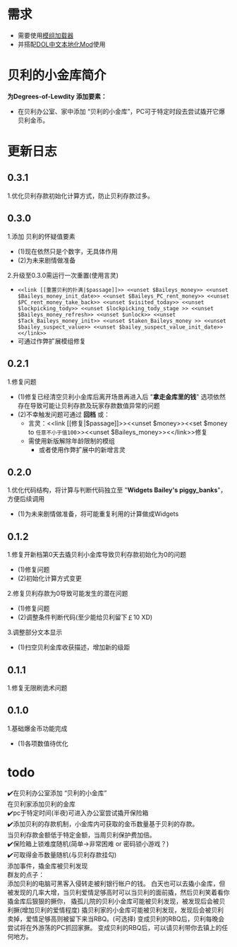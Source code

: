 # 需求  
- 需要使用[模组加载器](https://github.com/Lyoko-Jeremie/DoLModLoaderBuild/releases)
- 并搭配[DOL中文本地化Mod](https://github.com/NumberSir/DoL-I18n-Build/releases)使用

# 贝利的小金库简介  
**为Degrees-of-Lewdity 添加要素：**  
* 在贝利办公室、家中添加 “贝利的小金库”，PC可于特定时段去尝试撬开它爆贝利金币。

# 更新日志  

## 0.3.1
1.优化贝利存款初始化计算方式，防止贝利存款过多。

## 0.3.0  
1.添加 贝利的怀疑值要素
* (1)现在依然只是个数字，无具体作用  
* (2)为未来剧情做准备  

2.升级至0.3.0需运行一次重置(使用言灵)  
* `<<link [[重置贝利的扑满|$passage]]>>
<<unset $Baileys_money>>
<<unset $Baileys_money_init_date>>
<<unset $Baileys_PC_rent_money>>
<<unset $PC_rent_money_take_back>>
<<unset $visited_today>>
<<unset $lockpicking_tody>>
<<unset $lockpicking_tody_stage >>
<<unset $Baileys_money_refresh>>
<<unset $unlock>>
<<unset $Tack_Baileys_money_init>>
<<unset $taken_Baileys_money >>
<<unset $bailey_suspect_value>>
<<unset $bailey_suspect_value_init_date>>
<</link>>`  
* 可通过作弊扩展模组修复

## 0.2.1  
1.修复问题  
* (1)修复已经清空贝利小金库后离开场景再进入后 
"**拿走金库里的钱**" 选项依然存在导致可能让贝利存款及玩家存款数值异常的问题  
* (2)不幸触发问题可通过 **回档** 或：  
	* 言灵：<<link [[修复|$passage]]>><<unset $money>><<set $money to `任意不小于值100`>><<unset $Baileys_money>><<\/link>>修复  
	* 需使用新版解除年龄限制的模组
        * 或者使用作弊扩展中的新增言灵

## 0.2.0  
1.优化代码结构，将计算与判断代码独立至
"**Widgets Bailey's piggy_banks**"，方便后续调用  
* (1)为未来剧情做准备，将可能重复利用的计算做成Widgets  

## 0.1.2  
1.修复开新档第0天去撬贝利小金库导致贝利存款初始化为0的问题  
* (1)修复问题
* (2)初始化计算方式变更  

2.修复贝利存款为0导致可能发生的潜在问题  
* (1)修复问题  
* (2)调整条件判断代码(至少能给贝利留下￡10 XD)  

3.调整部分文本显示  
* (1)扫空贝利金库收获描述，增加新的级距  

## 0.1.1  
1.修复无限刷诡术问题  

## 0.1.0
1.基础爆金币功能完成  
* (1)各项数值待优化  

# todo  
✔️在贝利办公室添加 “贝利的小金库”  
  在贝利家添加贝利的金库  
✔️pc于特定时间(半夜)可进入办公室尝试撬开保险箱  
✔️添加贝利的存款机制，小金库内可获取的金币数量基于贝利的存款。  
  当贝利存款金额低于特定金额，当周贝利保护费加倍。  
✔️保险箱上锁难度随机(简单->非常困难 or 密码锁小游戏？)  
✔️可取得金币数量随机(与贝利存款挂勾)  
  添加事件，撬金库被贝利发现  
  群友的点子：   
	添加贝利的电脑可黑客入侵转走被利银行帐户的钱。
    白天也可以去撬小金库，但被发现的几率大增，当贝利爱情足够高时可以当贝利的面前撬，然后贝利笑着看你撬金库后狠狠的撅你，
    撬孤儿院的贝利小金库可能被贝利发现，被发现后会被贝利撅(增加贝利的爱情程度) 
    撬贝利家的小金库可能被贝利发现，发现后会被贝利卖掉，爱情足够高则被留下来当RBQ。(可选择) 
    变成贝利的RBQ后，贝利每晚会尝试将在外游荡的PC抓回家撅。 
    变成贝利的RBQ后，可以请贝利带你去镇上的任何地方。